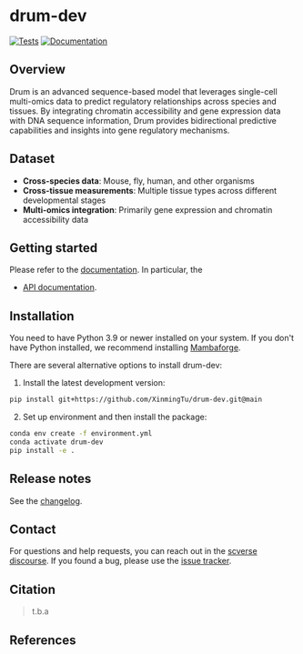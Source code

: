 # drum-dev

[![Tests][badge-tests]][link-tests]
[![Documentation][badge-docs]][link-docs]

[badge-tests]: https://img.shields.io/github/actions/workflow/status/XinmingTu/drum-dev/test.yaml?branch=main
[link-tests]: https://github.com/XinmingTu/drum-dev/actions/workflows/test.yml
[badge-docs]: https://img.shields.io/readthedocs/drum-dev

## Overview

Drum is an advanced sequence-based model that leverages single-cell multi-omics data to predict regulatory relationships across species and tissues. By integrating chromatin accessibility and gene expression data with DNA sequence information, Drum provides bidirectional predictive capabilities and insights into gene regulatory mechanisms.

## Dataset

-   **Cross-species data**: Mouse, fly, human, and other organisms
-   **Cross-tissue measurements**: Multiple tissue types across different developmental stages
-   **Multi-omics integration**: Primarily gene expression and chromatin accessibility data

## Getting started

Please refer to the [documentation][link-docs]. In particular, the

-   [API documentation][link-api].

## Installation

You need to have Python 3.9 or newer installed on your system. If you don't have
Python installed, we recommend installing [Mambaforge](https://github.com/conda-forge/miniforge#mambaforge).

There are several alternative options to install drum-dev:

<!--
1) Install the latest release of `drum-dev` from `PyPI <https://pypi.org/project/drum-dev/>`_:

```bash
pip install drum-dev
```
-->

1. Install the latest development version:

```bash
pip install git+https://github.com/XinmingTu/drum-dev.git@main
```

2. Set up environment and then install the package:

```bash
conda env create -f environment.yml
conda activate drum-dev
pip install -e .
```

## Release notes

See the [changelog][changelog].

## Contact

For questions and help requests, you can reach out in the [scverse discourse][scverse-discourse].
If you found a bug, please use the [issue tracker][issue-tracker].

## Citation

> t.b.a

[scverse-discourse]: https://discourse.scverse.org/
[issue-tracker]: https://github.com/XinmingTu/drum-dev/issues
[changelog]: https://drum-dev.readthedocs.io/latest/changelog.html
[link-docs]: https://drum-dev.readthedocs.io
[link-api]: https://drum-dev.readthedocs.io/latest/api.html

## References
